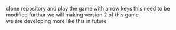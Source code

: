 clone repository and play the game with arrow keys 
this need to be modified furthur 
we will making version 2 of this game  
we are developing more like this in future

